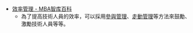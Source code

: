 - [效率管理 - MBA智库百科](https://wiki.mbalib.com/zh-tw/%E6%95%88%E7%8E%87%E7%AE%A1%E7%90%86)
	- 為了提高技術人員的效率，可以採用[參與管理](https://wiki.mbalib.com/zh-tw/%E5%8F%82%E4%B8%8E%E7%AE%A1%E7%90%86 "参与管理")、[走動管理](https://wiki.mbalib.com/zh-tw/%E8%B5%B0%E5%8A%A8%E7%AE%A1%E7%90%86 "走动管理")等方法來鼓勵、激勵技術人員等等。